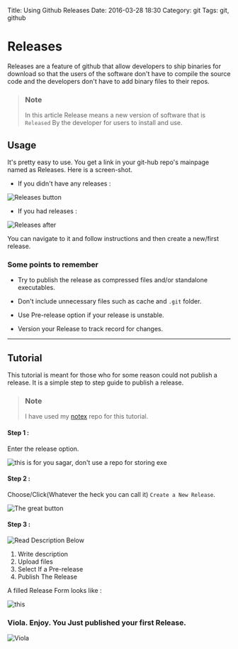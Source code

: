 Title: Using Github Releases
Date: 2016-03-28 18:30
Category: git
Tags: git, github

# Releases

Releases are a feature of github that allow developers to ship binaries for download so that the users of the software don't have to compile the source code and the developers don't have to add binary files to their repos.

> ### Note
>
> In this article Release means a new version of software that is `Released` By the developer for users to install and use.

## Usage

It's pretty easy to use. You get a link in your git-hub repo's mainpage named as Releases. Here is a screen-shot.


- If you didn't have any releases :

![Releases button](http://i.imgur.com/1dHp9Ay.png)

- If you had releases :

![Releases after](http://i.imgur.com/4m457jX.png)

You can navigate to it and follow instructions and then create a new/first release.

### Some points to remember

- Try to publish the release as compressed files and/or standalone executables.

- Don't include unnecessary files such as cache and `.git` folder.

- Use Pre-release option if your release is unstable.

- Version your Release to track record for changes.

---

## Tutorial

This tutorial is meant for those who for some reason could not publish a release. It is a simple step to step guide to publish a release.

> ### Note
>
> I have used my [notex](https://github.com/adiultra/notex) repo for this tutorial.

#### Step 1 :

Enter the release option.

![this is for you sagar, don't use a repo for storing exe](http://i.imgur.com/Jfvmp7p.png)

#### Step 2 :

Choose/Click(Whatever the heck you can call it) `Create a New Release`.

![The great button](http://i.imgur.com/3cTBs8X.png)

#### Step 3 :

![Read Description Below](http://i.imgur.com/Rjl3JDo.png)

1. Write description
2. Upload files
3. Select If a Pre-release
4. Publish The Release

A filled Release Form looks like :

![this](http://i.imgur.com/s47VGzm.png)

### Viola. Enjoy. You Just published your first Release.

![Viola](http://i.imgur.com/7r77MiV.png)
